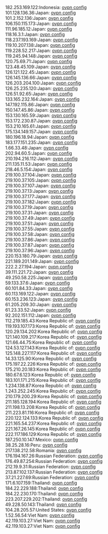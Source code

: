 182.253.169.122:Indonesia: [ovpn config](vpn/182_253_169_122.ovpn)  
101.128.136.36:Japan: [ovpn config](vpn/101_128_136_36.ovpn)  
101.2.152.136:Japan: [ovpn config](vpn/101_2_152_136.ovpn)  
106.150.115.173:Japan: [ovpn config](vpn/106_150_115_173.ovpn)  
111.96.185.12:Japan: [ovpn config](vpn/111_96_185_12.ovpn)  
118.16.3.1:Japan: [ovpn config](vpn/118_16_3_1.ovpn)  
118.237.193.169:Japan: [ovpn config](vpn/118_237_193_169.ovpn)  
119.10.207.138:Japan: [ovpn config](vpn/119_10_207_138.ovpn)  
119.228.52.217:Japan: [ovpn config](vpn/119_228_52_217.ovpn)  
119.245.94.148:Japan: [ovpn config](vpn/119_245_94_148.ovpn)  
120.75.69.71:Japan: [ovpn config](vpn/120_75_69_71.ovpn)  
123.48.45.109:Japan: [ovpn config](vpn/123_48_45_109.ovpn)  
126.121.122.45:Japan: [ovpn config](vpn/126_121_122_45.ovpn)  
126.145.136.66:Japan: [ovpn config](vpn/126_145_136_66.ovpn)  
126.203.204.100:Japan: [ovpn config](vpn/126_203_204_100.ovpn)  
126.25.235.120:Japan: [ovpn config](vpn/126_25_235_120.ovpn)  
126.51.92.65:Japan: [ovpn config](vpn/126_51_92_65.ovpn)  
133.165.232.164:Japan: [ovpn config](vpn/133_165_232_164.ovpn)  
147.192.115.86:Japan: [ovpn config](vpn/147_192_115_86.ovpn)  
150.147.45.86:Japan: [ovpn config](vpn/150_147_45_86.ovpn)  
153.130.165.59:Japan: [ovpn config](vpn/153_130_165_59.ovpn)  
153.172.230.87:Japan: [ovpn config](vpn/153_172_230_87.ovpn)  
153.210.165.61:Japan: [ovpn config](vpn/153_210_165_61.ovpn)  
175.134.149.157:Japan: [ovpn config](vpn/175_134_149_157.ovpn)  
180.196.18.94:Japan: [ovpn config](vpn/180_196_18_94.ovpn)  
183.177.151.235:Japan: [ovpn config](vpn/183_177_151_235.ovpn)  
1.66.33.48:Japan: [ovpn config](vpn/1_66_33_48.ovpn)  
202.94.60.5:Japan: [ovpn config](vpn/202_94_60_5.ovpn)  
210.194.216.112:Japan: [ovpn config](vpn/210_194_216_112.ovpn)  
211.135.11.53:Japan: [ovpn config](vpn/211_135_11_53.ovpn)  
218.46.5.154:Japan: [ovpn config](vpn/218_46_5_154.ovpn)  
219.100.37.104:Japan: [ovpn config](vpn/219_100_37_104.ovpn)  
219.100.37.105:Japan: [ovpn config](vpn/219_100_37_105.ovpn)  
219.100.37.107:Japan: [ovpn config](vpn/219_100_37_107.ovpn)  
219.100.37.13:Japan: [ovpn config](vpn/219_100_37_13.ovpn)  
219.100.37.177:Japan: [ovpn config](vpn/219_100_37_177.ovpn)  
219.100.37.182:Japan: [ovpn config](vpn/219_100_37_182.ovpn)  
219.100.37.19:Japan: [ovpn config](vpn/219_100_37_19.ovpn)  
219.100.37.31:Japan: [ovpn config](vpn/219_100_37_31.ovpn)  
219.100.37.49:Japan: [ovpn config](vpn/219_100_37_49.ovpn)  
219.100.37.51:Japan: [ovpn config](vpn/219_100_37_51.ovpn)  
219.100.37.55:Japan: [ovpn config](vpn/219_100_37_55.ovpn)  
219.100.37.58:Japan: [ovpn config](vpn/219_100_37_58.ovpn)  
219.100.37.86:Japan: [ovpn config](vpn/219_100_37_86.ovpn)  
219.100.37.87:Japan: [ovpn config](vpn/219_100_37_87.ovpn)  
219.100.37.96:Japan: [ovpn config](vpn/219_100_37_96.ovpn)  
220.153.180.79:Japan: [ovpn config](vpn/220_153_180_79.ovpn)  
221.189.201.149:Japan: [ovpn config](vpn/221_189_201_149.ovpn)  
222.2.27.194:Japan: [ovpn config](vpn/222_2_27_194.ovpn)  
39.111.221.72:Japan: [ovpn config](vpn/39_111_221_72.ovpn)  
49.250.58.225:Japan: [ovpn config](vpn/49_250_58_225.ovpn)  
59.133.37.6:Japan: [ovpn config](vpn/59_133_37_6.ovpn)  
60.101.84.33:Japan: [ovpn config](vpn/60_101_84_33.ovpn)  
60.113.169.122:Japan: [ovpn config](vpn/60_113_169_122.ovpn)  
60.153.236.123:Japan: [ovpn config](vpn/60_153_236_123.ovpn)  
61.205.209.30:Japan: [ovpn config](vpn/61_205_209_30.ovpn)  
61.23.33.52:Japan: [ovpn config](vpn/61_23_33_52.ovpn)  
92.202.151.112:Japan: [ovpn config](vpn/92_202_151_112.ovpn)  
112.219.185.43:Korea Republic of: [ovpn config](vpn/112_219_185_43.ovpn)  
119.193.107.173:Korea Republic of: [ovpn config](vpn/119_193_107_173.ovpn)  
120.29.134.202:Korea Republic of: [ovpn config](vpn/120_29_134_202.ovpn)  
121.140.109.217:Korea Republic of: [ovpn config](vpn/121_140_109_217.ovpn)  
121.66.44.75:Korea Republic of: [ovpn config](vpn/121_66_44_75.ovpn)  
124.53.127.143:Korea Republic of: [ovpn config](vpn/124_53_127_143.ovpn)  
125.148.227.117:Korea Republic of: [ovpn config](vpn/125_148_227_117.ovpn)  
14.33.125.90:Korea Republic of: [ovpn config](vpn/14_33_125_90.ovpn)  
175.197.22.226:Korea Republic of: [ovpn config](vpn/175_197_22_226.ovpn)  
175.210.20.183:Korea Republic of: [ovpn config](vpn/175_210_20_183.ovpn)  
180.67.6.123:Korea Republic of: [ovpn config](vpn/180_67_6_123.ovpn)  
183.101.171.215:Korea Republic of: [ovpn config](vpn/183_101_171_215.ovpn)  
1.234.138.87:Korea Republic of: [ovpn config](vpn/1_234_138_87.ovpn)  
1.243.252.245:Korea Republic of: [ovpn config](vpn/1_243_252_245.ovpn)  
210.179.200.29:Korea Republic of: [ovpn config](vpn/210_179_200_29.ovpn)  
211.185.128.194:Korea Republic of: [ovpn config](vpn/211_185_128_194.ovpn)  
211.198.13.208:Korea Republic of: [ovpn config](vpn/211_198_13_208.ovpn)  
211.223.81.116:Korea Republic of: [ovpn config](vpn/211_223_81_116.ovpn)  
220.122.124.133:Korea Republic of: [ovpn config](vpn/220_122_124_133.ovpn)  
221.165.54.237:Korea Republic of: [ovpn config](vpn/221_165_54_237.ovpn)  
221.167.26.145:Korea Republic of: [ovpn config](vpn/221_167_26_145.ovpn)  
222.117.186.129:Korea Republic of: [ovpn config](vpn/222_117_186_129.ovpn)  
187.250.10.147:Mexico: [ovpn config](vpn/187_250_10_147.ovpn)  
38.25.28.16:Peru: [ovpn config](vpn/38_25_28_16.ovpn)  
217.138.212.58:Romania: [ovpn config](vpn/217_138_212_58.ovpn)  
176.194.167.26:Russian Federation: [ovpn config](vpn/176_194_167_26.ovpn)  
176.49.87.254:Russian Federation: [ovpn config](vpn/176_49_87_254.ovpn)  
212.19.9.31:Russian Federation: [ovpn config](vpn/212_19_9_31.ovpn)  
213.87.102.137:Russian Federation: [ovpn config](vpn/213_87_102_137.ovpn)  
37.21.227.69:Russian Federation: [ovpn config](vpn/37_21_227_69.ovpn)  
171.6.107.159:Thailand: [ovpn config](vpn/171_6_107_159.ovpn)  
184.22.229.188:Thailand: [ovpn config](vpn/184_22_229_188.ovpn)  
184.22.230.170:Thailand: [ovpn config](vpn/184_22_230_170.ovpn)  
223.207.229.202:Thailand: [ovpn config](vpn/223_207_229_202.ovpn)  
49.228.50.143:Thailand: [ovpn config](vpn/49_228_50_143.ovpn)  
104.28.205.57:United States: [ovpn config](vpn/104_28_205_57.ovpn)  
1.52.56.54:Viet Nam: [ovpn config](vpn/1_52_56_54.ovpn)  
42.119.103.27:Viet Nam: [ovpn config](vpn/42_119_103_27.ovpn)  
42.119.103.27:Viet Nam: [ovpn config](vpn/42_119_103_27.ovpn)  

